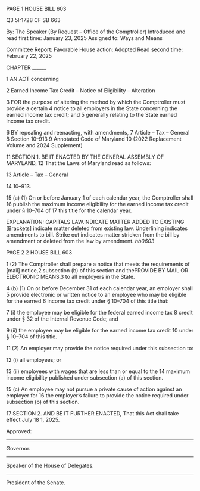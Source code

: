 PAGE 1
HOUSE BILL 603

Q3 5lr1728
CF SB 663

By: The Speaker (By Request – Office of the Comptroller)
Introduced and read first time: January 23, 2025
Assigned to: Ways and Means

Committee Report: Favorable
House action: Adopted
Read second time: February 22, 2025

CHAPTER ______

1 AN ACT concerning

2 Earned Income Tax Credit – Notice of Eligibility – Alteration

3 FOR the purpose of altering the method by which the Comptroller must provide a certain
4 notice to all employers in the State concerning the earned income tax credit; and
5 generally relating to the State earned income tax credit.

6 BY repealing and reenacting, with amendments,
7 Article – Tax – General
8 Section 10–913
9 Annotated Code of Maryland
10 (2022 Replacement Volume and 2024 Supplement)

11 SECTION 1. BE IT ENACTED BY THE GENERAL ASSEMBLY OF MARYLAND,
12 That the Laws of Maryland read as follows:

13 Article – Tax – General

14 10–913.

15 (a) (1) On or before January 1 of each calendar year, the Comptroller shall
16 publish the maximum income eligibility for the earned income tax credit under § 10–704 of
17 this title for the calendar year.

EXPLANATION: CAPITALS LAW.INDICATE MATTER ADDED TO EXISTING
[Brackets] indicate matter deleted from existing law.
Underlining indicates amendments to bill.
~~Strike~~ ~~out~~ indicates matter stricken from the bill by amendment or deleted from the law by
amendment. *hb0603*

PAGE 2
2 HOUSE BILL 603

1 (2) The Comptroller shall prepare a notice that meets the requirements of
[mail] notice,2 subsection (b) of this section and thePROVIDE BY MAIL OR ELECTRONIC
MEANS,3 to all employers in the State.

4 (b) (1) On or before December 31 of each calendar year, an employer shall
5 provide electronic or written notice to an employee who may be eligible for the earned
6 income tax credit under § 10–704 of this title that:

7 (i) the employee may be eligible for the federal earned income tax
8 credit under § 32 of the Internal Revenue Code; and

9 (ii) the employee may be eligible for the earned income tax credit
10 under § 10–704 of this title.

11 (2) An employer may provide the notice required under this subsection to:

12 (i) all employees; or

13 (ii) employees with wages that are less than or equal to the
14 maximum income eligibility published under subsection (a) of this section.

15 (c) An employee may not pursue a private cause of action against an employer for
16 the employer’s failure to provide the notice required under subsection (b) of this section.

17 SECTION 2. AND BE IT FURTHER ENACTED, That this Act shall take effect July
18 1, 2025.

Approved:

________________________________________________________________________________
Governor.

________________________________________________________________________________
Speaker of the House of Delegates.

________________________________________________________________________________
President of the Senate.